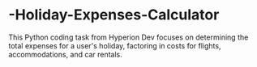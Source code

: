 # -Holiday-Expenses-Calculator
This Python coding task from Hyperion Dev focuses on determining the total expenses for a user's holiday, factoring in costs for flights, accommodations, and car rentals.
